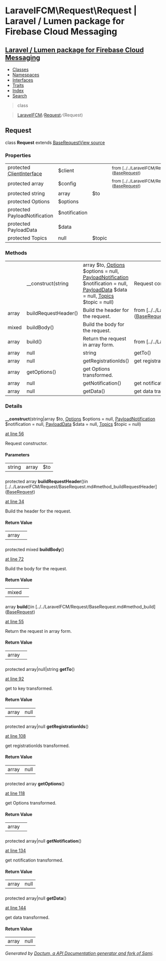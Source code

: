 # LaravelFCM\Request\Request | Laravel / Lumen package for Firebase Cloud Messaging    

## [Laravel / Lumen package for Firebase Cloud Messaging](../../index.md)

- [Classes](../../classes.md)
- [Namespaces](../../namespaces.md)
- [Interfaces](../../interfaces.md)
- [Traits](../../traits.md)
- [Index](../../doc-index.md)
- [Search](../../search.md)

>class

>    [LaravelFCM](../../LaravelFCM.md)` / `[Request](../../LaravelFCM/Request.md)` / `(Request)
## Request

class **Request**        extends [<abbr title="LaravelFCM\Request\BaseRequest">BaseRequest</abbr>](../../LaravelFCM/Request/BaseRequest.md)[View source](https://github.com/code-lts/Laravel-FCM/blob/main/Request/Request.php)






### Properties

|   |   |   |   |
|---|---|---|---|
|<a name="property_client"></a>protected <abbr title="GuzzleHttp\ClientInterface">ClientInterface</abbr>|$client||<small>from&nbsp;[../../LaravelFCM/Request/BaseRequest.md#property_client](<abbr title="LaravelFCM\Request\BaseRequest">BaseRequest</abbr>)</small>|
|<a name="property_config"></a>protected array|$config||<small>from&nbsp;[../../LaravelFCM/Request/BaseRequest.md#property_config](<abbr title="LaravelFCM\Request\BaseRequest">BaseRequest</abbr>)</small>|
|<a name="property_to"></a>protected string|array|$to|||
|<a name="property_options"></a>protected Options|$options|||
|<a name="property_notification"></a>protected PayloadNotification|$notification|||
|<a name="property_data"></a>protected PayloadData|$data|||
|<a name="property_topic"></a>protected Topics|null|$topic|||
### Methods

|   |   |   |   |
|---|---|---|---|
||<a name="#method___construct"></a>__construct(string|array $to, [<abbr title="LaravelFCM\Message\Options">Options</abbr>](../../LaravelFCM/Message/Options.md) $options = null, [<abbr title="LaravelFCM\Message\PayloadNotification">PayloadNotification</abbr>](../../LaravelFCM/Message/PayloadNotification.md) $notification = null, [<abbr title="LaravelFCM\Message\PayloadData">PayloadData</abbr>](../../LaravelFCM/Message/PayloadData.md) $data = null, [<abbr title="LaravelFCM\Message\Topics">Topics</abbr>](../../LaravelFCM/Message/Topics.md) $topic = null)|Request constructor.||
|array|<a name="#method_buildRequestHeader"></a>buildRequestHeader()|Build the header for the request.|from&nbsp;[../../LaravelFCM/Request/BaseRequest.md#method_buildRequestHeader](<abbr title="LaravelFCM\Request\BaseRequest">BaseRequest</abbr>)|
|mixed|<a name="#method_buildBody"></a>buildBody()|Build the body for the request.||
|array|<a name="#method_build"></a>build()|Return the request in array form.|from&nbsp;[../../LaravelFCM/Request/BaseRequest.md#method_build](<abbr title="LaravelFCM\Request\BaseRequest">BaseRequest</abbr>)|
|array|null|string|<a name="#method_getTo"></a>getTo()|get to key transformed.||
|array|null|<a name="#method_getRegistrationIds"></a>getRegistrationIds()|get registrationIds transformed.||
|array|<a name="#method_getOptions"></a>getOptions()|get Options transformed.||
|array|null|<a name="#method_getNotification"></a>getNotification()|get notification transformed.||
|array|null|<a name="#method_getData"></a>getData()|get data transformed.||


### Details
<a name id="method___construct"></a>

### 
  **__construct**(string|array $to, [<abbr title="LaravelFCM\Message\Options">Options</abbr>](../../LaravelFCM/Message/Options.md) $options = null, [<abbr title="LaravelFCM\Message\PayloadNotification">PayloadNotification</abbr>](../../LaravelFCM/Message/PayloadNotification.md) $notification = null, [<abbr title="LaravelFCM\Message\PayloadData">PayloadData</abbr>](../../LaravelFCM/Message/PayloadData.md) $data = null, [<abbr title="LaravelFCM\Message\Topics">Topics</abbr>](../../LaravelFCM/Message/Topics.md) $topic = null)

[at line 56](https://github.com/code-lts/Laravel-FCM/blob/main/Request/Request.php#L56)

Request constructor.        

#### Parameters

|   |   |   |
|---|---|---|
|string|array|$to||[<abbr title="LaravelFCM\Message\Options">Options</abbr>](../../LaravelFCM/Message/Options.md)|$options||[<abbr title="LaravelFCM\Message\PayloadNotification">PayloadNotification</abbr>](../../LaravelFCM/Message/PayloadNotification.md)|$notification||[<abbr title="LaravelFCM\Message\PayloadData">PayloadData</abbr>](../../LaravelFCM/Message/PayloadData.md)|$data||[<abbr title="LaravelFCM\Message\Topics">Topics</abbr>](../../LaravelFCM/Message/Topics.md)|$topic|
<a name id="method_buildRequestHeader"></a>

### 
protected array **buildRequestHeader**()in [../../LaravelFCM/Request/BaseRequest.md#method_buildRequestHeader](<abbr title="LaravelFCM\Request\BaseRequest">BaseRequest</abbr>)

[at line 34](https://github.com/code-lts/Laravel-FCM/blob/main/Request/BaseRequest.php#L34)

Build the header for the request.        

#### Return Value

|   |   |
|---|---|
|array|

<a name id="method_buildBody"></a>

### 
protected mixed **buildBody**()

[at line 72](https://github.com/code-lts/Laravel-FCM/blob/main/Request/Request.php#L72)

Build the body for the request.        

#### Return Value

|   |   |
|---|---|
|mixed|

<a name id="method_build"></a>

### 
 array **build**()in [../../LaravelFCM/Request/BaseRequest.md#method_build](<abbr title="LaravelFCM\Request\BaseRequest">BaseRequest</abbr>)

[at line 55](https://github.com/code-lts/Laravel-FCM/blob/main/Request/BaseRequest.php#L55)

Return the request in array form.        

#### Return Value

|   |   |
|---|---|
|array|

<a name id="method_getTo"></a>

### 
protected array|null|string **getTo**()

[at line 92](https://github.com/code-lts/Laravel-FCM/blob/main/Request/Request.php#L92)

get to key transformed.        

#### Return Value

|   |   |
|---|---|
|array|null|string|

<a name id="method_getRegistrationIds"></a>

### 
protected array|null **getRegistrationIds**()

[at line 108](https://github.com/code-lts/Laravel-FCM/blob/main/Request/Request.php#L108)

get registrationIds transformed.        

#### Return Value

|   |   |
|---|---|
|array|null|

<a name id="method_getOptions"></a>

### 
protected array **getOptions**()

[at line 118](https://github.com/code-lts/Laravel-FCM/blob/main/Request/Request.php#L118)

get Options transformed.        

#### Return Value

|   |   |
|---|---|
|array|

<a name id="method_getNotification"></a>

### 
protected array|null **getNotification**()

[at line 134](https://github.com/code-lts/Laravel-FCM/blob/main/Request/Request.php#L134)

get notification transformed.        

#### Return Value

|   |   |
|---|---|
|array|null|

<a name id="method_getData"></a>

### 
protected array|null **getData**()

[at line 144](https://github.com/code-lts/Laravel-FCM/blob/main/Request/Request.php#L144)

get data transformed.        

#### Return Value

|   |   |
|---|---|
|array|null|

_Generated by [Doctum, a API Documentation generator and fork of Sami](https://github.com/code-lts/doctum)._